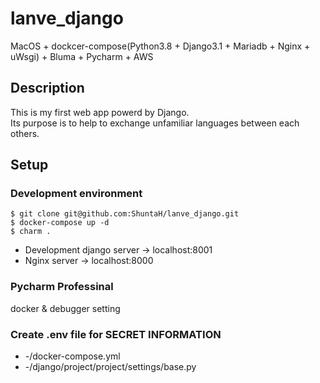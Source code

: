 # lanve_django

MacOS + dockcer-compose(Python3.8 + Django3.1 + Mariadb + Nginx + uWsgi) + Bluma + Pycharm + AWS

## Description

This is my first web app powerd by Django.<br>
Its purpose is to help to exchange unfamiliar languages between each others.

## Setup

### Development environment
```
$ git clone git@github.com:ShuntaH/lanve_django.git
$ docker-compose up -d
$ charm .
```

* Development django server -> localhost:8001
* Nginx server -> localhost:8000


### Pycharm Professinal
docker & debugger setting

### Create .env file for SECRET INFORMATION<br>
* -/docker-compose.yml<br> 
* -/django/project/project/settings/base.py
